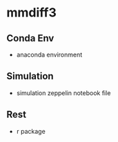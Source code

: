 # mmdiff3
## Conda Env
- anaconda environment
## Simulation
- simulation zeppelin notebook file
## Rest
- r package
